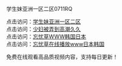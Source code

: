 学生妹亚洲一区二区0711RQ

点击访问：<a href="https://heiliaoe8ajia.pages.dev">学生妹亚洲一区二区</a>  
点击访问：<a href="https://heiliaoe8ajia.pages.dev">少妇被弄到高潮久久</a>  
点击访问：<a href="https://heiliaoe8ajia.pages.dev">忘忧草WWW韩国日本</a>  
点击访问：<a href="https://heiliaoe8ajia.pages.dev">忘忧草在线播放www日本韩国</a>  

免费在线观看高品质视频内容，支持每日更新！

<span style="display:none;">[Canonical link](https://github.com/L20250711/So1)</span>
